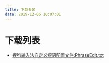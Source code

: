 ```yaml
---
title: 下载专区
date: 2019-12-06 10:07:01
---
```

# 下载列表
- <a href="/download/PhraseEdit.txt" download="PhraseEdit.txt">搜狗输入法自定义短语配置文件:PhraseEdit.txt</a>